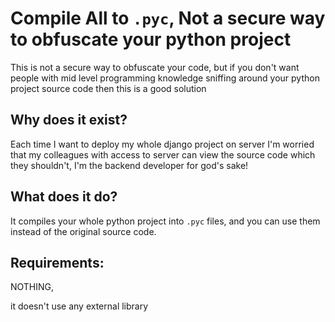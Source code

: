 # Compile All to `.pyc`, Not a secure way to obfuscate your python project


This is not a secure way to obfuscate your code,
but if you don't want people with mid level programming knowledge sniffing around your python project source code then this is a good solution


## Why does it exist?

Each time I want to deploy my whole django project on server I'm worried that my colleagues with access to server can view the source code which they shouldn't, I'm the backend developer for god's sake!

## What does it do?
It compiles your whole python project into `.pyc` files, and you can use them instead of the original source code.


## Requirements:

NOTHING,

it doesn't use any external library